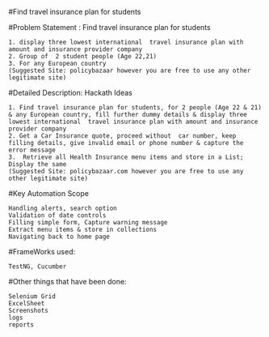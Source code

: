 #Find travel insurance plan for students

#Problem Statement : Find travel insurance plan for students

	1. display three lowest international  travel insurance plan with amount and insurance provider company
	2. Group of  2 student people (Age 22,21)
	3. For any European country
	(Suggested Site: policybazaar however you are free to use any other legitimate site)

#Detailed Description: Hackath Ideas

	1. Find travel insurance plan for students, for 2 people (Age 22 & 21) & any European country, fill further dummy details & display three lowest international  travel insurance plan with amount and insurance provider company
	2. Get a Car Insurance quote, proceed without  car number, keep filling details, give invalid email or phone number & capture the error message
	3.  Retrieve all Health Insurance menu items and store in a List; Display the same
	(Suggested Site: policybazaar.com however you are free to use any other legitimate site)

#Key Automation Scope

	Handling alerts, search option
	Validation of date controls
	Filling simple form, Capture warning message
	Extract menu items & store in collections
	Navigating back to home page

#FrameWorks used:
 
	TestNG, Cucumber
 
#Other things that have been done:

	Selenium Grid
	ExcelSheet
	Screenshots
	logs
	reports
   